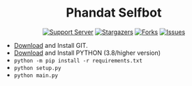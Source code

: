 <div align="center">
  <h1 align="center">Phandat Selfbot</h1>

  [![Support Server](https://img.shields.io/badge/Support_Server-000?style=for-the-badge&logo=&color=informational)](https://discord.gg/aKsnDKYbw6)
  [![Stargazers](https://img.shields.io/github/stars/realphandat/phandat-selfbot?style=for-the-badge&logo=&color=blue)](https://github.com/realphandat/phandat-selfbot/stargazers)
  [![Forks](https://img.shields.io/github/forks/realphandat/phandat-selfbot?style=for-the-badge&logo=&color=blue)](https://github.com/realphandat/phandat-selfbot/network/members)
  [![Issues](https://img.shields.io/github/issues/realphandat/phandat-selfbot?style=for-the-badge&logo=&color=informational)](https://github.com/realphandat/phandat-selfbot/issues)
</div>

- [Download](https://git-scm.com/downloads) and Install GIT.
- [Download](https://python.org/downloads) and Install PYTHON (3.8/higher version)
- `python -m pip install -r requirements.txt`
- `python setup.py`
- `python main.py`
